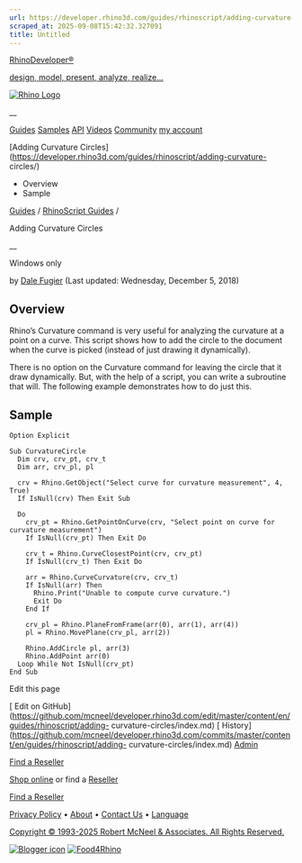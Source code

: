 ```yaml
---
url: https://developer.rhino3d.com/guides/rhinoscript/adding-curvature-circles/
scraped_at: 2025-09-08T15:42:32.327091
title: Untitled
---
```


[RhinoDeveloper®](/)

[design, model, present, analyze, realize...](/)

[![Rhino Logo](https://developer.rhino3d.com/images/rhinodevlogo.png)](/)

__

[Guides](https://developer.rhino3d.com/guides)
[Samples](https://developer.rhino3d.com/samples)
[API](https://developer.rhino3d.com/api)
[Videos](https://developer.rhino3d.com/videos)
[Community](https://discourse.mcneel.com/c/rhino-developer) [my account
](https://www.rhino3d.com/my-account/ "Manage your account, licenses, and
teams")

[Adding Curvature
Circles](https://developer.rhino3d.com/guides/rhinoscript/adding-curvature-
circles/)

  * Overview
  * Sample

[Guides](https://developer.rhino3d.com/en/guides/) / [RhinoScript
Guides](https://developer.rhino3d.com/en/guides/rhinoscript/) /

Adding Curvature Circles

__

Windows only

by [Dale Fugier](https://discourse.mcneel.com/u/dale/) (Last updated:
Wednesday, December 5, 2018)

## Overview

Rhino’s Curvature command is very useful for analyzing the curvature at a
point on a curve. This script shows how to add the circle to the document when
the curve is picked (instead of just drawing it dynamically).

There is no option on the Curvature command for leaving the circle that it
draw dynamically. But, with the help of a script, you can write a subroutine
that will. The following example demonstrates how to do just this.

## Sample

    
    
    Option Explicit
    
    Sub CurvatureCircle
      Dim crv, crv_pt, crv_t
      Dim arr, crv_pl, pl
    
      crv = Rhino.GetObject("Select curve for curvature measurement", 4, True)
      If IsNull(crv) Then Exit Sub
    
      Do    
        crv_pt = Rhino.GetPointOnCurve(crv, "Select point on curve for curvature measurement")
        If IsNull(crv_pt) Then Exit Do
    
        crv_t = Rhino.CurveClosestPoint(crv, crv_pt)
        If IsNull(crv_t) Then Exit Do
    
        arr = Rhino.CurveCurvature(crv, crv_t)
        If IsNull(arr) Then
          Rhino.Print("Unable to compute curve curvature.")
          Exit Do
        End If
    
        crv_pl = Rhino.PlaneFromFrame(arr(0), arr(1), arr(4))
        pl = Rhino.MovePlane(crv_pl, arr(2))
    
        Rhino.AddCircle pl, arr(3)
        Rhino.AddPoint arr(0)
      Loop While Not IsNull(crv_pt)
    End Sub
    

Edit this page

[ Edit on
GitHub](https://github.com/mcneel/developer.rhino3d.com/edit/master/content/en/guides/rhinoscript/adding-
curvature-circles/index.md) [
History](https://github.com/mcneel/developer.rhino3d.com/commits/master/content/en/guides/rhinoscript/adding-
curvature-circles/index.md) [ Admin](https://developer.rhino3d.com/admin)

[Find a Reseller](https://www.rhino3d.com/sales)

[Shop online](https://www.rhino3d.com/store) or find a
[Reseller](https://www.rhino3d.com/sales)

[Find a Reseller](https://www.rhino3d.com/sales)

[Privacy Policy](https://www.rhino3d.com/privacy) •
[About](https://www.rhino3d.com/mcneel/about) • [Contact
Us](https://www.rhino3d.com/mcneel/contact) • [
Language](https://www.rhino3d.com/language "Change to a different region or
language")

[Copyright © 1993-2025 Robert McNeel & Associates. All Rights
Reserved.](https://www.rhino3d.com/mcneel/about)

[](https://www.facebook.com/McNeelRhinoceros/)
[](https://twitter.com/bobmcneel) [](https://www.linkedin.com/groups/75313/)
[](https://www.youtube.com/user/RhinoGuide/videos) [](https://vimeo.com/rhino)
[![Blogger
icon](https://developer.rhino3d.com/images/blogger.svg)](http://blog.rhino3d.com/)
[![Food4Rhino](https://developer.rhino3d.com/images/f4r_icon_01.svg)](https://www.food4rhino.com)

